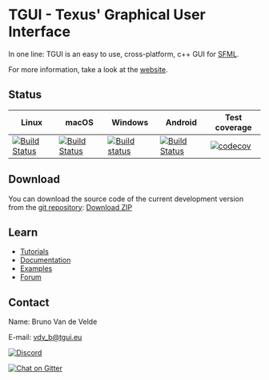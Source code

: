 TGUI - Texus' Graphical User Interface
=======================================

In one line: TGUI is an easy to use, cross-platform, c++ GUI for [SFML](https://www.sfml-dev.org).

For more information, take a look at the [website](https://tgui.eu).


Status
------

| Linux | macOS | Windows | Android | Test coverage |
|-------|-------|---------|---------|---------------|
| [![Build Status](https://travis-matrix-badges.herokuapp.com/repos/texus/TGUI/branches/0.9-dev/2)](https://travis-ci.org/texus/TGUI) | [![Build Status](https://travis-matrix-badges.herokuapp.com/repos/texus/TGUI/branches/0.9-dev/4)](https://travis-ci.org/texus/TGUI) | [![Build status](https://ci.appveyor.com/api/projects/status/16e3yl71hq8x0c46/branch/0.9-dev?svg=true)](https://ci.appveyor.com/project/texus/tgui/branch/0.9-dev) | [![Build Status](https://travis-matrix-badges.herokuapp.com/repos/texus/TGUI/branches/0.9-dev/3)](https://travis-ci.org/texus/TGUI) | [![codecov](https://codecov.io/gh/texus/TGUI/branch/0.9-dev/graph/badge.svg)](https://codecov.io/gh/texus/TGUI/branch/0.9-dev) |


Download
--------

You can download the source code of the current development version from the [git repository](https://github.com/texus/TGUI/tree/0.9-dev): [Download ZIP](https://github.com/texus/TGUI/archive/0.9-dev.zip)

Learn
-----

* [Tutorials](https://tgui.eu/tutorials/0.8)
* [Documentation](https://tgui.eu/documentation/0.8)
* [Examples](https://tgui.eu/examples/0.8)
* [Forum](https://forum.tgui.eu)


Contact
-------

Name: Bruno Van de Velde

E-mail: vdv_b@tgui.eu

[![Discord](https://img.shields.io/badge/chat-on_discord-7389D8.svg?logo=discord&logoColor=ffffff&labelColor=6A7EC2)](https://discord.gg/Msf4vyx)

[![Chat on Gitter](https://badges.gitter.im/texus/TGUI.png)](https://gitter.im/texus/TGUI)
